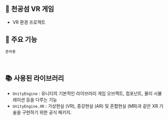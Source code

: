 ## 🤖 천공섬 VR 게임

- VR 환경 프로젝트

## 📂 주요 기능



```bash
준비중
```

<br />

## 📚 사용된 라이브러리

- `UnityEngine` : 유니티의 기본적인 라이브러리 게임 오브젝트, 컴포넌트, 물리 시뮬레이션 등을 다루는 기능
- `UnityEngine.XR` : 가상현실 (VR), 증강현실 (AR) 및 혼합현실 (MR)과 같은 XR 기술을 구현하기 위한 공식 패키지.
